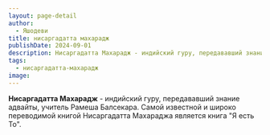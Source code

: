 ```yaml
---
layout: page-detail
author:
  - Яшодеви
title: нисаргадатта махарадж
publishDate: 2024-09-01
description: Нисаргадатта Махарадж - индийский гуру, передававший знание адвайты, учитель Рамеша Балсекара. Самой известной и широко переводимой книгой Нисаргадатта Махараджа является книга Я есть То.
tags:
  - нисаргадатта-махарадж
image:
---
```

**Нисаргадатта Махарадж** - индийский гуру, передававший знание адвайты, учитель Рамеша Балсекара. Самой известной и широко переводимой книгой Нисаргадатта Махараджа является книга "Я есть То".

